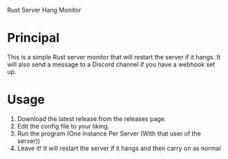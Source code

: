 Rust Server Hang Monitor

# Principal
This is a simple Rust server monitor that will restart the server if it hangs. It will also send a message to a Discord channel if you have a webhook set up.

# Usage
1. Download the latest release from the releases page.
2. Edit the config file to your liking.
3. Run the program (One Instance Per Server (With that user of the server))
4. Leave it! It will restart the server if it hangs and then carry on as normal
